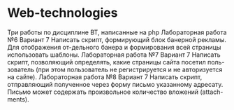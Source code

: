 # Web-technologies
Три работы по дисциплине ВТ, написанные на php
Лабораторная работа №6
Вариант 7
Написать скрипт, формирующий блок банерной рекламы. Для отображения от-дельного банера и формирования всей страницы использовать шаблоны.
Лабораторная работа №7
Вариант 7
Написать скрипт, позволяющий определять, какие страницы сайта посетил поль-зователь (при этом пользователь не регистрируется и не авторизуется на сайте).
Лабораторная работа №8
Вариант 7
Написать скрипт, отправляющий полученное через форму письмо указанному адресату. Письмо может содержать произвольное количество вложений (attach-ments).

